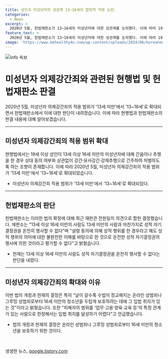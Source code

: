 ```yaml
---
title: 성인과 미성년자의 성관계 13~16세의 합헌적 적용 논란.
categories:
  - News
excerpt: >
  2020년 5월, 헌법재판소가 13~16세의 미성년자에 대한 성관계를 논의했다. 이에 따라 19세 이상 성인이 13세 이상 16세 미만의 미성년자와의 성행위를 강간으로 간주, 동의 여부와 무관하게 처벌을 명시한 것이다. 헌재는 또한 온라인 성범죄로부터 청소년을 보호하려는 입법의 취지를 강조하며, 13~16세 피해자의 성행위를 심리적 장애 없이 의사결정한 것으로 보고 존중해야 한다는 입장을 표명했다. 이와 관련한 헌법소원 사건에서는 미성년자 의제강간죄가 성적 자기결정권과 사생활 비밀의 침해로 여겨진 것에 대한 논쟁이 제기되었지만, 이는 받아들여지지 않았다.
feature_text: >
  2020년 5월, 헌법재판소가 13~16세의 미성년자에 대한 성관계를 논의했다. 이에 따라 19세 이상 성인이 13세 이상 16세 미만의 미성년자와의 성행위를 강간으로 간주, 동의 여부와 무관하게 처벌을 명시한 것이다. 헌재는 또한 온라인 성범죄로부터 청소년을 보호하려는 입법의 취지를 강조하며, 13~16세 피해자의 성행위를 심리적 장애 없이 의사결정한 것으로 보고 존중해야 한다는 입장을 표명했다. 이와 관련한 헌법소원 사건에서는 미성년자 의제강간죄가 성적 자기결정권과 사생활 비밀의 침해로 여겨진 것에 대한 논쟁이 제기되었지만, 이는 받아들여지지 않았다.
image: 'https://www.behealthy4u.com/wp-content/uploads/2024/06/koreanews.jpg'
---
```


<p><img src="https://www.behealthy4u.com/wp-content/uploads/2024/06/koreanews.jpg" alt="info 속보" /></p>

<h1 data-ke-size="size26"><b>미성년자 의제강간죄와 관련된 현행법 및 헌법재판소 판결</b></h1>

<p data-ke-size="size16">2020년 5월, 미성년자 의제강간죄의 적용 범위가 '13세 미만'에서 '13~16세'로 확대되면서 헌법재판소에서 이에 대한 판단이 내려졌습니다. 이에 따라 현행법과 헌법재판소의 판결 내용에 대해 알아보겠습니다.</p>

<hr>

<h2 data-ke-size="size24">미성년자 의제강간죄의 적용 범위 확대</h2>

<p data-ke-size="size16">현행법에서는 19세 이상 성인이 13세 이상 16세 미만의 미성년자에 대해 간음이나 추행을 한 경우 상대 동의 여부와 상관없이 강간·유사강간·강제추행으로 간주하여 처벌하도록 하는 조항이 존재합니다. 이에 따라 2020년 5월, 미성년자 의제강간죄의 적용 범위가 '13세 미만'에서 '13~16세'로 확대되었습니다.</p>

<ul>
  <li>미성년자 의제강간죄 적용 범위가 '13세 미만'에서 '13~16세'로 확대되었다.</li>
</ul>

<hr>

<h2 data-ke-size="size24">헌법재판소의 판단</h2>

<p data-ke-size="size16">헌법재판소는 이러한 법의 확정에 대해 최근 재판관 전원일치 의견으로 합헌 결정했습니다. 재판소는 "13세 이상 16세 미만의 사람도 13세 미만의 사람과 마찬가지로 성적 자기결정권을 온전히 행사할 수 없다"며 "설령 동의에 의해 성적 행위를 한 경우라고 해도 성적 행위의 의미에 대한 불완전한 이해를 바탕으로 한 것으로 온전한 성적 자기결정권의 행사에 의한 것이라고 평가할 수 없다"고 밝혔습니다.</p>

<ul>
  <li>헌재는 13세 이상 16세 미만의 사람도 성적 자기결정권을 온전히 행사할 수 없다는 판단을 내렸다.</li>
</ul>

<hr>

<h2 data-ke-size="size24">미성년자 의제강간죄의 확대와 이유</h2>

<p data-ke-size="size16">이번 법의 개정과 헌재의 결정은 특히 "날이 갈수록 수법이 정교해지는 온라인 성범죄나 그루밍 성범죄로부터 16세 미만의 청소년을 두텁게 보호하려는 데에 그 입법 취지가 있는 것"이라고 밝혔습니다. 또한 "피해자의 범위를 '업무·고용·양육·교육 등'의 특정 관계가 있는 사람으로 한정해서는 입법 취지를 달성하기 어렵다"고 언급했습니다.</p>

<ul>
  <li>법의 개정과 헌재의 결정은 온라인 성범죄나 그루밍 성범죄로부터 16세 미만의 청소년을 보호하기 위한 것이다.</li>
</ul>

<p data-ke-size="size16">&nbsp;</p>
생생한 뉴스, <a href="https://qoogle.tistory.com" rel="dofollow">qoogle.tistory.com</a>


